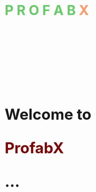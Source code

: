 <h1 style="font-size:4.5vw">
<span style="color:#66CC66">P</span>
    <span style="color:#66CC66">R</span>
    <span style="color:#66CC66">O</span>
    <span style="color:#66CC66">F</span>
    <span style="color:#66CC66">A</span>
    <span style="color:#66CC66">B</span>
    <span style="color:#FF9966">X</span>
    &nbsp;

<br>
<br>
<br>
<br>
<br>
<h1 style="font-size:5vw">Welcome to <p style ="color:maroon">ProfabX</p>...</h1>
